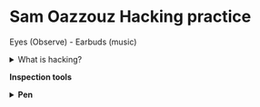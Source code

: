 <h1>Sam Oazzouz Hacking practice</h1> 

Eyes (Observe) - Earbuds (music) 

<details> 

<summary>What is hacking? </summary>

- The gaining of unauthorized access to data in a system or computer.
- Disturbing the system.
- Using a clothes peg to prevent a trouser leg from getting caught in a bicycle chain is also basically a hack.

</details>


  <b>Inspection tools</b> 
  <details>
  <summary> <b>Pen</b> </summary>

- bestaat uit 3 losse onderdelen
- Je kan het uit elkaar halen
- Gebruiksvriendelijk
- Vrijwel iedereen gebruikt het 
- Nostalgisch
- Documenteren
- Je kunt er dingen mee vast leggen
- herkenbare vorm 
- het breekt niet als het valt
- zwaartekracht
- fijn om vast te houden
- werkt alleen met inkt
</details>
